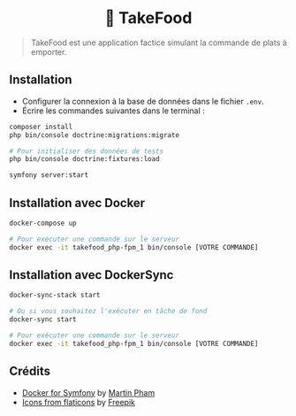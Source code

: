 <h1 align="center">🍔 TakeFood</h1>

> TakeFood est une application factice simulant la commande de plats à emporter.

## Installation

- Configurer la connexion à la base de données dans le fichier `.env`.
- Écrire les commandes suivantes dans le terminal :

```sh
composer install
php bin/console doctrine:migrations:migrate

# Pour initialiser des données de tests
php bin/console doctrine:fixtures:load

symfony server:start
```

## Installation avec Docker

```sh
docker-compose up

# Pour exécuter une commande sur le serveur
docker exec -it takefood_php-fpm_1 bin/console [VOTRE COMMANDE]
```

## Installation avec DockerSync

```sh
docker-sync-stack start

# Ou si vous souhaitez l'exécuter en tâche de fond
docker-sync start

# Pour exécuter une commande sur le serveur
docker exec -it takefood_php-fpm_1 bin/console [VOTRE COMMANDE]
```

## Crédits

- [Docker for Symfony](https://gitlab.com/martinpham/symfony-5-docker) by [Martin Pham](https://dev.to/martinpham)
- [Icons from flaticons](https://www.flaticon.com/) by [Freepik](http://www.freepik.com/)
